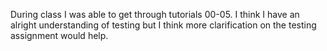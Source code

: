 During class I was able to get through tutorials 00-05. I think I have an alright understanding of testing but I think more clarification on the testing assignment would help.
